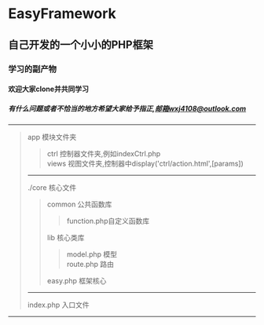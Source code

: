 # EasyFramework  
## 自己开发的一个小小的PHP框架  
### 学习的副产物  
#### 欢迎大家clone并共同学习  
##### 有什么问题或者不恰当的地方希望大家给予指正,邮箱wxj4108@outlook.com  
***  
> app 模块文件夹  
>> ctrl 控制器文件夹,例如indexCtrl.php  
>> views 视图文件夹,控制器中display('ctrl/action.html',\[params\])  
> ***  
> ./core 核心文件  
>> common 公共函数库  
>>> function.php自定义函数库  
>>  
>> lib 核心类库  
>>> model.php 模型  
>>> route.php 路由  
>>  
>>easy.php 框架核心  
>>  
> ***  
> index.php 入口文件  
>  
***  
